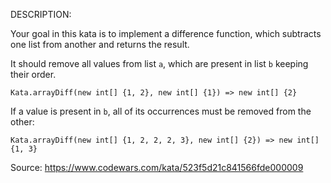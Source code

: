 DESCRIPTION:

Your goal in this kata is to implement a difference function, which subtracts one list from another and returns the result.

It should remove all values from list `a`, which are present in list `b` keeping their order.

```
Kata.arrayDiff(new int[] {1, 2}, new int[] {1}) => new int[] {2}
```

If a value is present in `b`, all of its occurrences must be removed from the other:

```
Kata.arrayDiff(new int[] {1, 2, 2, 2, 3}, new int[] {2}) => new int[] {1, 3}
```

Source: https://www.codewars.com/kata/523f5d21c841566fde000009

